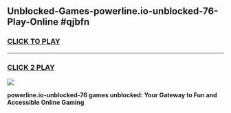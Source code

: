
## Unblocked-Games-powerline.io-unblocked-76-Play-Online #qjbfn
<h3>
<a href="https://news.freeplayer.one?title=powerline.io-unblocked-76&ref=3">CLICK TO PLAY</a></h3>
<hr>

<h3>
<a href="https://news.freeplayer.one?title=powerline.io-unblocked-76&ref=3">CLICK 2 PLAY</a>
  
</h3>

<a href="https://news.freeplayer.one?title=powerline.io-unblocked-76&ref=3"><img src="https://clearcache.store/games.png"></a>


**powerline.io-unblocked-76 games unblocked: Your Gateway to Fun and Accessible Online Gaming**
